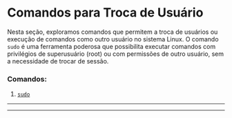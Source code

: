# Comandos para Troca de Usuário

Nesta seção, exploramos comandos que permitem a troca de usuários ou execução de comandos como outro usuário no sistema Linux. O comando `sudo` é uma ferramenta poderosa que possibilita executar comandos com privilégios de superusuário (root) ou com permissões de outro usuário, sem a necessidade de trocar de sessão.

### Comandos:

1. [`sudo`](#sudo)

---

<!-- INCLUDE sudo.md HERE -->

---
